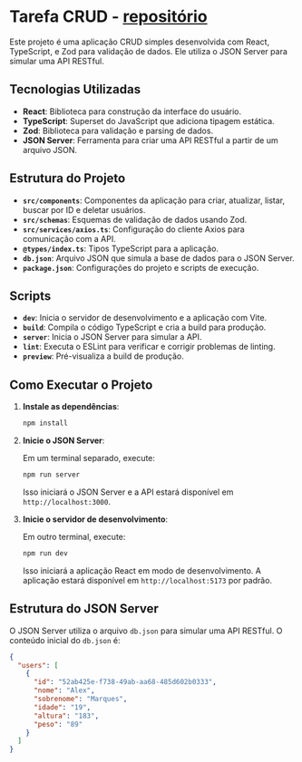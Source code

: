# Tarefa CRUD - [repositório](https://github.com/AlexMarqB/tarefa_crud)

Este projeto é uma aplicação CRUD simples desenvolvida com React, TypeScript, e Zod para validação de dados. Ele utiliza o JSON Server para simular uma API RESTful.

## Tecnologias Utilizadas

- **React**: Biblioteca para construção da interface do usuário.
- **TypeScript**: Superset do JavaScript que adiciona tipagem estática.
- **Zod**: Biblioteca para validação e parsing de dados.
- **JSON Server**: Ferramenta para criar uma API RESTful a partir de um arquivo JSON.

## Estrutura do Projeto

- **`src/components`**: Componentes da aplicação para criar, atualizar, listar, buscar por ID e deletar usuários.
- **`src/schemas`**: Esquemas de validação de dados usando Zod.
- **`src/services/axios.ts`**: Configuração do cliente Axios para comunicação com a API.
- **`@types/index.ts`**: Tipos TypeScript para a aplicação.
- **`db.json`**: Arquivo JSON que simula a base de dados para o JSON Server.
- **`package.json`**: Configurações do projeto e scripts de execução.

## Scripts

- **`dev`**: Inicia o servidor de desenvolvimento e a aplicação com Vite.
- **`build`**: Compila o código TypeScript e cria a build para produção.
- **`server`**: Inicia o JSON Server para simular a API.
- **`lint`**: Executa o ESLint para verificar e corrigir problemas de linting.
- **`preview`**: Pré-visualiza a build de produção.

## Como Executar o Projeto

1. **Instale as dependências**:

    ```bash
    npm install
    ```

2. **Inicie o JSON Server**:

    Em um terminal separado, execute:

    ```bash
    npm run server
    ```

    Isso iniciará o JSON Server e a API estará disponível em `http://localhost:3000`.

3. **Inicie o servidor de desenvolvimento**:

    Em outro terminal, execute:

    ```bash
    npm run dev
    ```

    Isso iniciará a aplicação React em modo de desenvolvimento. A aplicação estará disponível em `http://localhost:5173` por padrão.

## Estrutura do JSON Server

O JSON Server utiliza o arquivo `db.json` para simular uma API RESTful. O conteúdo inicial do `db.json` é:

```json
{
  "users": [
    {
      "id": "52ab425e-f738-49ab-aa68-485d602b0333",
      "nome": "Alex",
      "sobrenome": "Marques",
      "idade": "19",
      "altura": "183",
      "peso": "89"
    }
  ]
}
